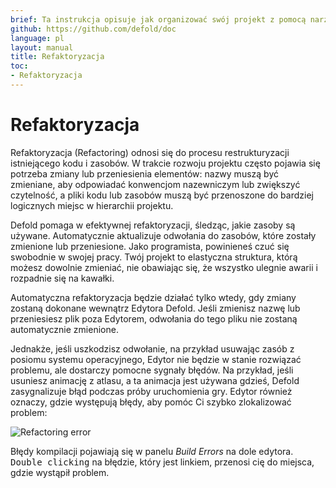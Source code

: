 ```yaml
---
brief: Ta instrukcja opisuje jak organizować swój projekt z pomocą narzędzi do refaktoryzacji.
github: https://github.com/defold/doc
language: pl
layout: manual
title: Refaktoryzacja
toc:
- Refaktoryzacja
---
```


# Refaktoryzacja

Refaktoryzacja (Refactoring) odnosi się do procesu restrukturyzacji istniejącego kodu i zasobów. W trakcie rozwoju projektu często pojawia się potrzeba zmiany lub przeniesienia elementów: nazwy muszą być zmieniane, aby odpowiadać konwencjom nazewniczym lub zwiększyć czytelność, a pliki kodu lub zasobów muszą być przenoszone do bardziej logicznych miejsc w hierarchii projektu.

Defold pomaga w efektywnej refaktoryzacji, śledząc, jakie zasoby są używane. Automatycznie aktualizuje odwołania do zasobów, które zostały zmienione lub przeniesione. Jako programista, powinieneś czuć się swobodnie w swojej pracy. Twój projekt to elastyczna struktura, którą możesz dowolnie zmieniać, nie obawiając się, że wszystko ulegnie awarii i rozpadnie się na kawałki.

<div class='important' markdown='1'>
Automatyczna refaktoryzacja będzie działać tylko wtedy, gdy zmiany zostaną dokonane wewnątrz Edytora Defold. Jeśli zmienisz nazwę lub przeniesiesz plik poza Edytorem, odwołania do tego pliku nie zostaną automatycznie zmienione.
</div>

Jednakże, jeśli uszkodzisz odwołanie, na przykład usuwając zasób z posiomu systemu operacyjnego, Edytor nie będzie w stanie rozwiązać problemu, ale dostarczy pomocne sygnały błędów. Na przykład, jeśli usuniesz animację z atlasu, a ta animacja jest używana gdzieś, Defold zasygnalizuje błąd podczas próby uruchomienia gry. Edytor również oznaczy, gdzie występują błędy, aby pomóc Ci szybko zlokalizować problem:

![Refactoring error](/manuals/images/workflow/delete_error.png)

Błędy kompilacji pojawiają się w panelu *Build Errors* na dole edytora. <kbd>Double clicking</kbd> na błędzie, który jest linkiem, przenosi cię do miejsca, gdzie wystąpił problem.